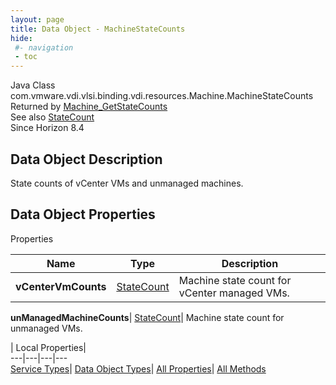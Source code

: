 ```yaml
---
layout: page
title: Data Object - MachineStateCounts
hide:
 #- navigation
 - toc
---
```






Java Class
    com.vmware.vdi.vlsi.binding.vdi.resources.Machine.MachineStateCounts  
Returned by
     [Machine_GetStateCounts](vdi.resources.Machine.md#getMachineStateCounts)  
See also
     [StateCount](vdi.resources.Machine.StateCount.md)  
Since 
    Horizon 8.4

## Data Object Description 

State counts of vCenter VMs and unmanaged machines. 

## Data Object Properties

Properties

Name |  Type |  Description   
---|---|---  
**vCenterVmCounts**| [StateCount](vdi.resources.Machine.StateCount.md)|  Machine state count for vCenter managed VMs.   
  
**unManagedMachineCounts**| [StateCount](vdi.resources.Machine.StateCount.md)|  Machine state count for unmanaged VMs.   
  
  
  
 | Local Properties|   
---|---|---|---  
[Service Types](index-mo_types.md)| [Data Object Types](index-do_types.md)| [All Properties](index-properties.md)| [All Methods](index-methods.md)  
  
  

